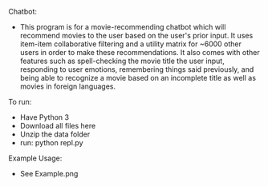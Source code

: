 Chatbot:
- This program is for a movie-recommending chatbot which will recommend movies to the user based on the user's prior input.  It uses item-item collaborative filtering and a utility matrix for ~6000 other users in order to make these recommendations.  It also comes with other features such as spell-checking the movie title the user input, responding to user emotions, remembering things said previously, and being able to recognize a movie based on an incomplete title as well as movies in foreign languages.

To run:
- Have Python 3
- Download all files here
- Unzip the data folder
- run: python repl.py

Example Usage:
- See Example.png
